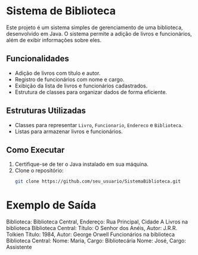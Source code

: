 # Sistema de Biblioteca

Este projeto é um sistema simples de gerenciamento de uma biblioteca, desenvolvido em Java. O sistema permite a adição de livros e funcionários, além de exibir informações sobre eles.

## Funcionalidades 

- Adição de livros com título e autor. 
- Registro de funcionários com nome e cargo.
- Exibição da lista de livros e funcionários cadastrados. 
- Estrutura de classes para organizar dados de forma eficiente.

## Estruturas Utilizadas

- Classes para representar `Livro`, `Funcionario`, `Endereco` e `Biblioteca`.
- Listas para armazenar livros e funcionários.

## Como Executar

1. Certifique-se de ter o Java instalado em sua máquina.
2. Clone o repositório:
   ```bash
   git clone https://github.com/seu_usuario/SistemaBiblioteca.git

# Exemplo de Saída

Biblioteca: Biblioteca Central, Endereço: Rua Principal, Cidade A
Livros na biblioteca Biblioteca Central:
Título: O Senhor dos Anéis, Autor: J.R.R. Tolkien
Título: 1984, Autor: George Orwell
Funcionários na biblioteca Biblioteca Central:
Nome: Maria, Cargo: Bibliotecária
Nome: José, Cargo: Assistente
